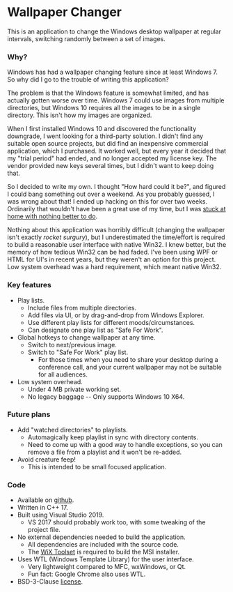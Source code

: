 # Wallpaper Changer

This is an application to change the Windows desktop wallpaper at regular
intervals, switching randomly between a set of images.

### Why?

Windows has had a wallpaper changing feature since at least Windows 7.
So why did I go to the trouble of writing this application?

The problem is that the Windows feature is somewhat limited, and has
actually gotten worse over time.  Windows 7 could use images from
multiple directories, but Windows 10 requires all the images to be
in a single directory.  This isn't how my images are organized.

When I first installed Windows 10 and discovered the functionality
downgrade, I went looking for a third-party solution.  I didn't
find any suitable open source projects, but did find an inexpensive
commercial application, which I purchased.  It worked well, but
every year it decided that my "trial period" had ended, and no
longer accepted my license key.  The vendor provided new keys
several times, but I didn't want to keep doing that.

So I decided to write my own.  I thought "How hard could it be?",
and figured I could bang something out over a weekend.  As you
probably guessed, I was wrong about that!  I ended up hacking on
this for over two weeks.  Ordinarily that wouldn't have been a great
use of my time, but I was [stuck at home with nothing better to do](https://www.google.com/search?q=2020+sucks&tbm=isch).

Nothing about this application was horribly difficult (changing the
wallpaper isn't exactly *rocket surgury*), but I underestimated the
time/effort is required to build a reasonable user interface with
native Win32.  I knew better, but the memory of how tedious Win32
can be had faded.  I've been using WPF or HTML for UI's in recent
years, but they weren't an option for this project.  Low system
overhead was a hard requirement, which meant native Win32.

### Key features

* Play lists.
  * Include files from multiple directories.
  * Add files via UI, or by drag-and-drop from Windows Explorer.
  * Use different play lists for different moods/circumstances.
  * Can designate one play list as "Safe For Work".
* Global hotkeys to change wallpaper at any time.
  * Switch to next/previous image.
  * Switch to "Safe For Work" play list.
    * For those times when you need to share your desktop during a
      conference call, and your current wallpaper may not be suitable
      for all audiences.
* Low system overhead.
  * Under 4 MB private working set.
  * No legacy baggage -- Only supports Windows 10 X64.

### Future plans

* Add "watched directories" to playlists.
  * Automagically keep playlist in sync with directory contents.
  * Need to come up with a good way to handle exceptions, so you
    can remove a file from a playlist and it won't be re-added.
* Avoid creature feep!
  * This is intended to be small focused application.

### Code

* Available on [github](https://github.com/mcnameej/WallpaperChanger).
* Written in C++ 17.
* Built using Visual Studio 2019.
  * VS 2017 should probably work too, with some tweaking of the project file.
* No external dependencies needed to build the application.
  * All dependencies are included with the source code.
  * The [WiX Toolset](https://wixtoolset.org/) is required to build
    the MSI installer.
* Uses WTL (Windows Template Library) for the user interface.
  * Very lightweight compared to MFC, wxWindows, or Qt.
  * Fun fact: Google Chrome also uses WTL.
* BSD-3-Clause [license](LICENSE.txt).

